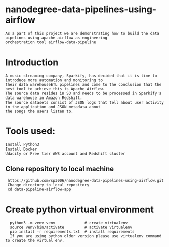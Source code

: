 # nanodegree-data-pipelines-using-airflow
    As a part of this project we are demonstrating how to build the data pipelines using apache airflow as engineering 
    orchestration tool airflow-data-pipeline

# Introduction
    A music streaming company, Sparkify, has decided that it is time to introduce more automation and monitoring to 
    their data warehouseETL pipelines and come to the conclusion that the best tool to achieve this is Apache Airflow.
    The source data resides in S3 and needs to be processed in Sparkify's data warehouse in Amazon Redshift. 
    The source datasets consist of JSON logs that tell about user activity in the application and JSON metadata about 
    the songs the users listen to.

# Tools used:
    Install Python3
    Install Docker
    Udacity or Free tier AWS account and Redshift cluster
  ## Clone repository to local machine
     https://github.com/sp3006/nanodegree-data-pipelines-using-airflow.git
     Change directory to local repository
     cd data-pipeline-airflow-app
# Create python virtual environment
      python3 -m venv venv             # create virtualenv
      source venv/bin/activate         # activate virtualenv
      pip install -r requirements.txt  # install requirements
      If you are using python older version please use virtualenv command to create the virtual env.
  


